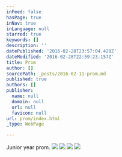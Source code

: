 ```yaml
---
inFeed: false
hasPage: true
inNav: true
inLanguage: null
starred: true
keywords: []
description: ''
datePublished: '2016-02-28T23:57:04.428Z'
dateModified: '2016-02-28T22:59:23.157Z'
title: Prom
author: []
sourcePath: _posts/2016-02-11-prom.md
published: true
authors: []
publisher:
  name: null
  domain: null
  url: null
  favicon: null
url: prom/index.html
_type: WebPage

---
```

Junior year prom. ![](https://s3-us-west-2.amazonaws.com/the-grid-img/p/551c434e6fcb5ed8dc2f12a3f3ad534a839e1d0e.jpg)
![](https://s3-us-west-2.amazonaws.com/the-grid-img/p/7bb81bf8c1fe89a5ab355701ea45caa0904e28d3.jpg)
![](https://s3-us-west-2.amazonaws.com/the-grid-img/p/2e838d8708394909357bfdaa3ce250b4553dbcd1.jpg)
![](https://s3-us-west-2.amazonaws.com/the-grid-img/p/56fa68afe3c17b1cb0a3e5cab7f61333655bfc51.jpg)